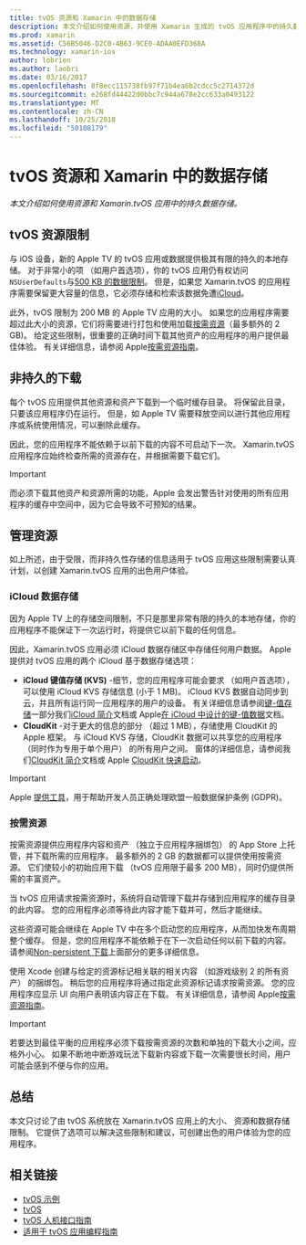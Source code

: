 ```yaml
---
title: tvOS 资源和 Xamarin 中的数据存储
description: 本文介绍如何使用资源，并使用 Xamarin 生成的 tvOS 应用程序中的持久数据存储。 它讨论了 iCloud 数据存储和按需资源。
ms.prod: xamarin
ms.assetid: C56B5046-D2C0-4B63-9CE0-ADAA0EFD368A
ms.technology: xamarin-ios
author: lobrien
ms.author: laobri
ms.date: 03/16/2017
ms.openlocfilehash: 8f8ecc115738fb97f71b4ea6b2cdcc5c2714372d
ms.sourcegitcommit: e268fd44422d0bbc7c944a678e2cc633a0493122
ms.translationtype: MT
ms.contentlocale: zh-CN
ms.lasthandoff: 10/25/2018
ms.locfileid: "50108179"
---
```

# <a name="tvos-resources-and-data-storage-in-xamarin"></a>tvOS 资源和 Xamarin 中的数据存储

_本文介绍如何使用资源和 Xamarin.tvOS 应用中的持久数据存储。_

<a name="tvOS-Resource-Limitations" />

## <a name="tvos-resource-limitations"></a>tvOS 资源限制

与 iOS 设备，新的 Apple TV 的 tvOS 应用或数据提供极其有限的持久的本地存储。 对于非常小的项 （如用户首选项），你的 tvOS 应用仍有权访问`NSUserDefaults`与[500 KB 的数据限制](https://forums.developer.apple.com/message/50696#50696)。 但是，如果您 Xamarin.tvOS 的应用程序需要保留更大容量的信息，它必须存储和检索该数据免遭[iCloud](#iCloud-Data-Storage)。

此外，tvOS 限制为 200 MB 的 Apple TV 应用的大小。 如果您的应用程序需要超过此大小的资源，它们将需要进行打包和使用加载[按需资源](#On-Demand-Resources)（最多额外的 2 GB)。 给定这些限制，很重要的正确时间下载其他资产的应用程序的用户提供最佳体验。 有关详细信息，请参阅 Apple[按需资源指南](https://developer.apple.com/library/prerelease/tvos/documentation/FileManagement/Conceptual/On_Demand_Resources_Guide/index.html#//apple_ref/doc/uid/TP40015083)。

<a name="Non-Persistent-Downloads" />

## <a name="non-persistent-downloads"></a>非持久的下载

每个 tvOS 应用提供其他资源和资产下载到一个临时缓存目录。 将保留此目录，只要该应用程序仍在运行。 但是，如 Apple TV 需要释放空间以进行其他应用程序或系统使用情况，可以删除此缓存。

因此，您的应用程序不能依赖于以前下载的内容不可启动下一次。 Xamarin.tvOS 应用程序应始终检查所需的资源存在，并根据需要下载它们。

> [!IMPORTANT]
> 而必须下载其他资产和资源所需的功能，Apple 会发出警告针对使用的所有应用程序的缓存中空间中，因为它会导致不可预知的结果。




<a name="Managing-Resources" />

## <a name="managing-resources"></a>管理资源

如上所述，由于受限，而非持久性存储的信息适用于 tvOS 应用这些限制需要认真计划，以创建 Xamarin.tvOS 应用的出色用户体验。

<a name="iCloud-Data-Storage" />

### <a name="icloud-data-storage"></a>iCloud 数据存储

因为 Apple TV 上的存储空间限制，不只是那里非常有限的持久的本地存储，你的应用程序不能保证下一次运行时，将提供它以前下载的任何信息。

因此，Xamarin.tvOS 应用必须 iCloud 数据存储区中存储任何用户数据。 Apple 提供对 tvOS 应用的两个 iCloud 基于数据存储选项：

- **iCloud 键值存储 (KVS)** -细节，您的应用程序可能会要求 （如用户首选项），可以使用 iCloud KVS 存储信息 (小于 1 MB)。 iCloud KVS 数据自动同步到云，并且所有运行同一应用程序的用户的设备。 有关详细信息请参阅[键-值存储](~/ios/data-cloud/introduction-to-icloud.md)一部分我们[iCloud 简介](~/ios/data-cloud/introduction-to-icloud.md)文档或 Apple[在 iCloud 中设计的键-值数据](https://developer.apple.com/library/prerelease/tvos/documentation/General/Conceptual/iCloudDesignGuide/Chapters/DesigningForKey-ValueDataIniCloud.html#//apple_ref/doc/uid/TP40012094-CH7)文档。
- **CloudKit** -对于更大的信息的部分 （超过 1 MB），存储使用 CloudKit 的 Apple 框架。 与 iCloud KVS 存储，CloudKit 数据可以共享您的应用程序 （同时作为专用于单个用户） 的所有用户之间。 窗体的详细信息，请参阅我们[CloudKit 简介](~/ios/data-cloud/intro-to-cloudkit.md)文档或 Apple [CloudKit 快速启动](https://developer.apple.com/library/prerelease/tvos/documentation/DataManagement/Conceptual/CloudKitQuickStart/Introduction/Introduction.html#//apple_ref/doc/uid/TP40014987)。

> [!IMPORTANT]
> Apple [提供工具](https://developer.apple.com/support/allowing-users-to-manage-data/)，用于帮助开发人员正确处理欧盟一般数据保护条例 (GDPR)。

<a name="On-Demand-Resources" />

### <a name="on-demand-resources"></a>按需资源

按需资源提供应用程序内容和资产 （独立于应用程序捆绑包） 的 App Store 上托管，并下载所需的应用程序。 最多额外的 2 GB 的数据都可以提供使用按需资源。 它们使较小的初始应用下载 （tvOS 应用限于最多 200 MB），同时仍提供所需的丰富资产。

当 tvOS 应用请求按需资源时，系统将自动管理下载并存储到应用程序的缓存目录的此内容。 您的应用程序必须等待此内容才能下载并可，然后才能继续。

这些资源可能会继续在 Apple TV 中在多个启动您的应用程序，从而加快发布周期整个缓存。 但是，您的应用程序不能依赖于在下一次启动任何以前下载的内容。 请参阅[Non-persistent 下载](#Non-Persistent-Downloads)上面部分的更多详细信息。

使用 Xcode 创建与给定的资源标记相关联的相关内容 （如游戏级别 2 的所有资产） 的捆绑包。 稍后您的应用程序将通过指定此资源标记请求按需资源。 您的应用程序应显示 UI 向用户表明该内容正在下载。 有关详细信息，请参阅 Apple[按需资源指南](https://developer.apple.com/library/prerelease/tvos/documentation/FileManagement/Conceptual/On_Demand_Resources_Guide/index.html#//apple_ref/doc/uid/TP40015083)。

> [!IMPORTANT]
> 若要达到最佳平衡的应用程序必须下载按需资源的次数和单独的下载大小之间，应格外小心。 如果不断地中断游戏玩法下载新内容或下载一次需要很长时间，用户可能会感到不便与你的应用。




<a name="Summary" />

## <a name="summary"></a>总结

本文只讨论了由 tvOS 系统放在 Xamarin.tvOS 应用上的大小、 资源和数据存储限制。 它提供了选项可以解决这些限制和建议，可创建出色的用户体验为您的应用程序。



## <a name="related-links"></a>相关链接

- [tvOS 示例](https://developer.xamarin.com/samples/tvos/all/)
- [tvOS](https://developer.apple.com/tvos/)
- [tvOS 人机接口指南](https://developer.apple.com/tvos/human-interface-guidelines/)
- [适用于 tvOS 应用编程指南](https://developer.apple.com/library/prerelease/tvos/documentation/General/Conceptual/AppleTV_PG/)
